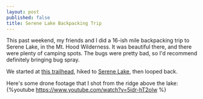 ```yaml
---
layout: post
published: false
title: Serene Lake Backpacking Trip
---
```

This past weekend, my friends and I did a 16-ish mile backpacking trip to Serene Lake, in the Mt. Hood Wilderness. It was beautiful there, and there were plenty of camping spots. The bugs were pretty bad, so I'd recommend definitely bringing bug spray.

We started at [this trailhead](https://www.oregonhikers.org/field_guide/Shellrock_Lake_Trailhead), hiked to [Serene Lake](https://www.oregonhikers.org/field_guide/Rock_Lakes-Serene_Lake_Loop_Hike), then looped back.

Here's some drone footage that I shot from the ridge above the lake: 
{%youtube https://www.youtube.com/watch?v=5idr-hT2olw %}